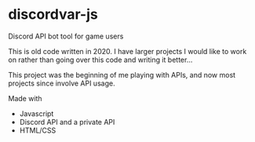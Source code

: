 # discordvar-js
Discord API bot tool for game users

This is old code written in 2020. I have larger projects I would like to work on rather than going over this code and writing it better...

This project was the beginning of me playing with APIs, and now most projects since involve API usage.

Made with
- Javascript
- Discord API and a private API
- HTML/CSS
